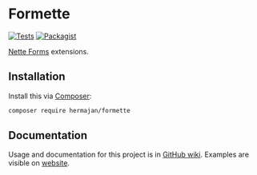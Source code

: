 # Formette
[![Tests](https://github.com/hermajan/formette/workflows/Tests/badge.svg)](https://github.com/hermajan/formette/actions?query=workflow%3ATests)
[![Packagist](https://img.shields.io/packagist/v/hermajan/formette.svg)](https://packagist.org/packages/hermajan/formette)

[Nette Forms](https://doc.nette.org/en/forms) extensions.

## Installation
Install this via [Composer](https://getcomposer.org):
```bash
composer require hermajan/formette
```

## Documentation
Usage and documentation for this project is in [GitHub wiki](https://github.com/hermajan/formette/wiki). Examples are visible on [website](https://hermajan.net/formette).
